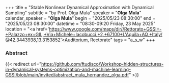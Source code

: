 +++
title = "Stable Nonlinear Dynamical Approximation with Dynamical Sampling"
subtitle = "by Prof. Olga Mula"
speaker = "**Olga Mula**"
calendar_speaker = "<strong>Olga Mula</strong>"
begin = "2025/05/23  08:30:00"
end = "2025/05/23  08:30:00"
datetime = "08:30-09:20 Friday, 23 May 2025"
location = "<a href='https://www.google.com/maps/dir//Rettorato+GSSI+-+Palazzo+ex+GIL,+Via+Michele+Iacobucci,+2,+67100+L'Aquila+AQ,+Italy/@42.3443938,13.3153852'>Auditorium, Rectorate</a>"
tags = "a_s_w"
+++

### Abstract
{{< redirect url="https://github.com/ftudisco/Workshop-hidden-structures-in-dynamical-systems-optimization-and-machine-learning-GSSI/blob/main/invited/abstract_mula_hernandez_olga.pdf" >}}
